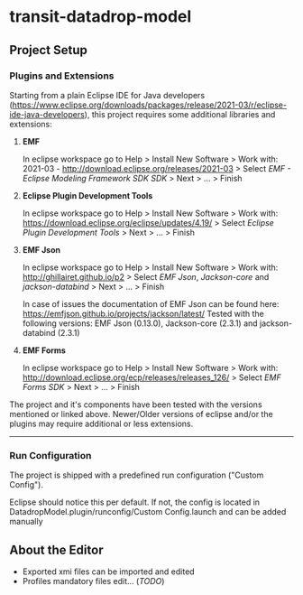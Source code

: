 # transit-datadrop-model

## Project Setup

### Plugins and Extensions
Starting from a plain Eclipse IDE for Java developers (https://www.eclipse.org/downloads/packages/release/2021-03/r/eclipse-ide-java-developers), this project requires some additional libraries and extensions:

1. **EMF**
   
   In eclipse workspace go to Help > Install New Software > Work with: 2021-03 - http://download.eclipse.org/releases/2021-03 > Select *EMF - Eclipse Modeling Framework SDK SDK* > Next > ... > Finish
2. **Eclipse Plugin Development Tools**

   In eclipse workspace go to Help > Install New Software > Work with: https://download.eclipse.org/eclipse/updates/4.19/ > Select *Eclipse Plugin Development Tools* > Next > ... > Finish
3. **EMF Json**

   In eclipse workspace go to Help > Install New Software > Work with: http://ghillairet.github.io/p2 > Select *EMF Json*, *Jackson-core* and *jackson-databind* > Next > ... > Finish

   In case of issues the documentation of EMF Json can be found here: https://emfjson.github.io/projects/jackson/latest/
   Tested with the following versions: EMF Json (0.13.0), Jackson-core (2.3.1) and jackson-databind (2.3.1)
4. **EMF Forms**

   In eclipse workspace go to Help > Install New Software > Work with: http://download.eclipse.org/ecp/releases/releases_126/ > Select *EMF Forms SDK* > Next > ... > Finish

The project and it's components have been tested with the versions mentioned or linked above. Newer/Older versions of eclipse and/or the plugins may require additional or less extensions.
___
### Run Configuration
The project is shipped with a predefined run configuration ("Custom Config"). 

Eclipse should notice this per default. If not, the config is located in DatadropModel.plugin/runconfig/Custom Config.launch and can be added manually


## About the Editor
* Exported xmi files can be imported and edited
* Profiles mandatory files edit... (*TODO*)
